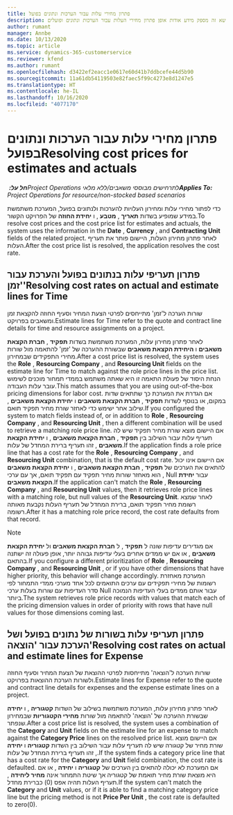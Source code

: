 ```yaml
---
title: פתרון מחירי עלות עבור הערכות ונתונים בפועל
description: נושא זה מספק מידע אודות אופן פתרון מחירי העלות עבור הערכות ונתונים ופועלים.
author: rumant
manager: Annbe
ms.date: 10/13/2020
ms.topic: article
ms.service: dynamics-365-customerservice
ms.reviewer: kfend
ms.author: rumant
ms.openlocfilehash: d3422ef2eacc1e0617e60d41b7ddbcefe44d5b90
ms.sourcegitcommit: 11a61db54119503e82faec5f99c4273e8d1247e5
ms.translationtype: HT
ms.contentlocale: he-IL
ms.lasthandoff: 10/16/2020
ms.locfileid: "4077170"
---
```

# <a name="resolving-cost-prices-for-estimates-and-actuals"></a><span data-ttu-id="8b420-103">פתרון מחירי עלות עבור הערכות ונתונים בפועל</span><span class="sxs-lookup"><span data-stu-id="8b420-103">Resolving cost prices for estimates and actuals</span></span>

<span data-ttu-id="8b420-104">_**חל על:** ‏Project Operations לתרחישים מבוססי משאבים/ללא מלאי_</span><span class="sxs-lookup"><span data-stu-id="8b420-104">_**Applies To:** Project Operations for resource/non-stocked based scenarios_</span></span>

<span data-ttu-id="8b420-105">כדי לפתור מחירי עלות ומחירון העלויות להערכות ולנתונים בפועל, המערכת משתמשת במידע שמופיע בשדות **תאריך** , **מטבע** , ו **יחידת החוזה** של הפרויקט הקשור.</span><span class="sxs-lookup"><span data-stu-id="8b420-105">To resolve cost prices and the cost price list for estimates and actuals, the system uses the information in the **Date** , **Currency** , and **Contracting Unit** fields of the related project.</span></span> <span data-ttu-id="8b420-106">לאחר פתרון מחירון העלות, היישום פותר את תעריף העלות.</span><span class="sxs-lookup"><span data-stu-id="8b420-106">After the cost price list is resolved, the application resolves the cost rate.</span></span>

## <a name="resolving-cost-rates-on-actual-and-estimate-lines-for-time"></a><span data-ttu-id="8b420-107">פתרון תעריפי עלות בנתונים בפועל והערכת עבור 'זמן'</span><span class="sxs-lookup"><span data-stu-id="8b420-107">Resolving cost rates on actual and estimate lines for Time</span></span>

<span data-ttu-id="8b420-108">שורות הערכה ל'זמן' מתייחסים לפרטי הצעת המחיר וסעיף החוזה להקצאת זמן ומשאבים בפרויקט.</span><span class="sxs-lookup"><span data-stu-id="8b420-108">Estimate lines for Time refer to the quote and contract line details for time and resource assignments on a project.</span></span>

<span data-ttu-id="8b420-109">לאחר פתרון מחירון עלות, המערכת משתמשת בשדות **תפקיד** , **חברת הקצאת משאבים** ו **היחידת הקצאת משאבים** שבשורת ההערכה של 'זמן' להתאמה מול שורות מחירי התפקידים שבמחירון.</span><span class="sxs-lookup"><span data-stu-id="8b420-109">After a cost price list is resolved, the system uses the **Role** , **Resourcing Company** , and **Resourcing Unit** fields on the estimate line for Time to match against the role price lines in the price list.</span></span> <span data-ttu-id="8b420-110">הנחת היסוד של פעולת התאמה זו היא שאתה משתמש בממדי תמחור מוכנים לשימוש עובר עלות העבודה.</span><span class="sxs-lookup"><span data-stu-id="8b420-110">This match assumes that you are using out-of-the-box pricing dimensions for labor cost.</span></span> <span data-ttu-id="8b420-111">אם הגדרת את המערכת כך שתתאים שדות במקום, או בנוסף לשדות **תפקיד** , **חברת הקצאת משאבים** ו **יחידת הקצאת משאבים** , שילוב אחר ישימש כדי לאחזר שורת מחיר תפקיד תואם.</span><span class="sxs-lookup"><span data-stu-id="8b420-111">If you configured the system to match fields instead of, or in addition to **Role** , **Resourcing Company** , and **Resourcing Unit** , then a different combination will be used to retrieve a matching role price line.</span></span> <span data-ttu-id="8b420-112">אם היישום מוצא שורת מחיר תפקיד שיש לה תעריף עלות עבור השילוב בין **תפקיד** , **חברת הקצאת משאבים** , ו **יחידת הקצאת משאבים** , זהו תעריף ברירת המחדל של עלות.</span><span class="sxs-lookup"><span data-stu-id="8b420-112">If the application finds a role price line that has a cost rate for the **Role** , **Resourcing Company** , and **Resourcing Unit** combination, that is the default cost rate.</span></span> <span data-ttu-id="8b420-113">אם היישום אינו יכול להתאים את הערכים של **תפקיד** , **חברת הקצאת משאבים** , ו **יחידת הקצאת משאבים** , הוא מאחזר שורות מחיר תפקיד עם תפקיד תואם, אך עם ערכי Null עבור **יחידת הקצאת משאבים**.</span><span class="sxs-lookup"><span data-stu-id="8b420-113">If the application can't match the **Role** , **Resourcing Company** , and **Resourcing Unit** values, then it retrieves role price lines with a matching role, but null values of the **Resourcing Unit**.</span></span> <span data-ttu-id="8b420-114">לאחר שמצא רשומת מחיר תפקיד תואם, ברירת המחדל של תעריף העלות נקבעת מאותה רשומה.</span><span class="sxs-lookup"><span data-stu-id="8b420-114">After it has a matching role price record, the cost rate defaults from that record.</span></span> 

> [!NOTE]
> <span data-ttu-id="8b420-115">אם מגדירים עדיפות שונה ל **תפקיד** , ל **חברת הקצאת משאבים** ול **יחידת הקצאת משאבים** , או אם יש ממדים אחרים בעלי עדיפות גבוהה יותר, אופן פעולה זה ישתנה בהתאם.</span><span class="sxs-lookup"><span data-stu-id="8b420-115">If you configure a different prioritization of **Role** , **Resourcing Company** , and **Resourcing Unit** , or if you have other dimensions that have higher priority, this behavior will change accordingly.</span></span> <span data-ttu-id="8b420-116">המערכת מאחזרת רשומות של מחירי תפקידים עם ערכים התואמים לכל אחד מערכי ממדי התמחור לפי סדר העדיפות עם שורות בעלות ערכי Null עבור אותם ממדים בעלי העדיפות הנמוכה ביותר.</span><span class="sxs-lookup"><span data-stu-id="8b420-116">The system retrieves role price records with values that match each of the pricing dimension values in order of priority with rows that have null values for those dimensions coming last.</span></span>

## <a name="resolving-cost-rates-on-actual-and-estimate-lines-for-expense"></a><span data-ttu-id="8b420-117">פתרון תעריפי עלות בשורות של נתונים בפועל ושל הערכת עבור 'הוצאה'</span><span class="sxs-lookup"><span data-stu-id="8b420-117">Resolving cost rates on actual and estimate lines for Expense</span></span>

<span data-ttu-id="8b420-118">שורות הערכה ל'הוצאה' מתייחסות לפרטי ההוצאת של הצעת המחיר וסעיף החוזה ולשורות הערכת ההוצאות בפרויקט.</span><span class="sxs-lookup"><span data-stu-id="8b420-118">Estimate lines for Expense refer to the quote and contract line details for expenses and the expense estimate lines on a project.</span></span>

<span data-ttu-id="8b420-119">לאחר פתרון מחירון עלות, המערכת משתמשת בשילוב של השדות **קטגוריה** , ו **יחידה** שבשורת ההערכה של 'הוצאה' להתאמה מול שורות **מחירי הקטגוריות** שבמחירון שנפתר.</span><span class="sxs-lookup"><span data-stu-id="8b420-119">After a cost price list is resolved, the system uses a combination of the **Category** and **Unit** fields on the estimate line for an expense to match against the **Category Price** lines on the resolved price list.</span></span> <span data-ttu-id="8b420-120">אם היישום מוצא שורת מחיר של קטגורה שיש לה תעריף עלות עבור השילוב בין השדות **קטגוריה** ו **יחידה** , זהו תעריף ברירת המחדל של עלות.</span><span class="sxs-lookup"><span data-stu-id="8b420-120">If the system finds a category price line that has a cost rate for the **Category** and **Unit** field combination, the cost rate is defaulted.</span></span> <span data-ttu-id="8b420-121">אם המערכת לא יכולה להתאים בין הערכים של **קטגוריה** ו **יחידה** , או אם היא מוצאת שורת מחיר תואמת של קטגוריה אך שיטת התמחור אינה **מחיר ליחידה** , תעריף העלות תהיה אפס (0) כברירת מחדל.</span><span class="sxs-lookup"><span data-stu-id="8b420-121">If the system can't match the **Category** and **Unit** values, or if it is able to find a matching category price line but the pricing method is not **Price Per Unit** , the cost rate is defaulted to zero(0).</span></span>
